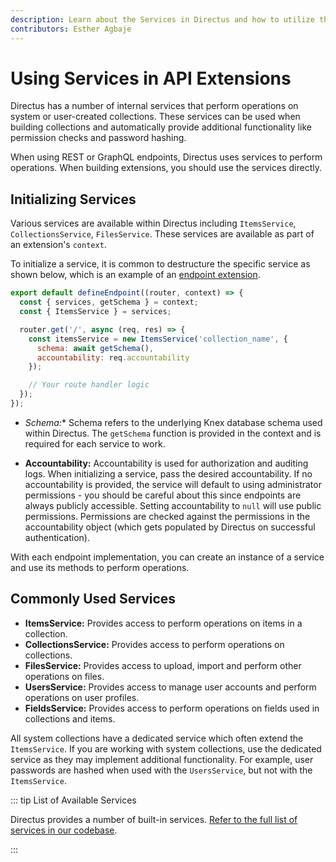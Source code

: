 ```yaml
---
description: Learn about the Services in Directus and how to utilize them when building extensions.
contributors: Esther Agbaje
---
```


# Using Services in API Extensions

Directus has a number of internal services that perform operations on system or user-created collections. These services can be used when building collections and automatically provide additional functionality like permission checks and password hashing.

When using REST or GraphQL endpoints, Directus uses services to perform operations. When building extensions, you should use the services directly.

## Initializing Services

Various services are available within Directus including `ItemsService`, `CollectionsService`, `FilesService`. These services are available as part of an extension's `context`. 

To initialize a service, it is common to destructure the specific service as shown below, which is an example of an [endpoint extension](/extensions/endpoints).

```js
export default defineEndpoint((router, context) => {
  const { services, getSchema } = context;
  const { ItemsService } = services;

  router.get('/', async (req, res) => {
    const itemsService = new ItemsService('collection_name', {
      schema: await getSchema(),
      accountability: req.accountability
    });

    // Your route handler logic
  });
});
```

- **Schema*:** Schema refers to the underlying Knex database schema used within Directus. The `getSchema` function is provided in the context and is required for each service to work. 

- **Accountability:** Accountability is used for authorization and auditing logs. When initializing a service, pass the desired accountability. If no accountability is provided, the service will default to using administrator permissions - you should be careful about this since endpoints are always publicly accessible.  Setting accountability to `null` will use public permissions. Permissions are checked against the permissions in the accountability object (which gets populated by Directus on successful authentication).

With each endpoint implementation, you can create an instance of a service and use its methods to perform operations.

## Commonly Used Services

- **ItemsService:** Provides access to perform operations on items in a collection.
- **CollectionsService:** Provides access to perform operations on collections.
- **FilesService:** Provides access to upload, import and perform other operations on files.
- **UsersService:** Provides access to manage user accounts and perform operations on user profiles.
- **FieldsService:** Provides access to perform operations on fields used in collections and items.

All system collections have a dedicated service which often extend the `ItemsService`. If you are working with system collections, use the dedicated service as they may implement additional functionality. For example, user passwords are hashed when used with the `UsersService`, but not with the `ItemsService`.

::: tip List of Available Services

Directus provides a number of built-in services.
[Refer to the full list of services in our codebase](https://github.com/directus/directus/tree/main/api/src/services).

:::
